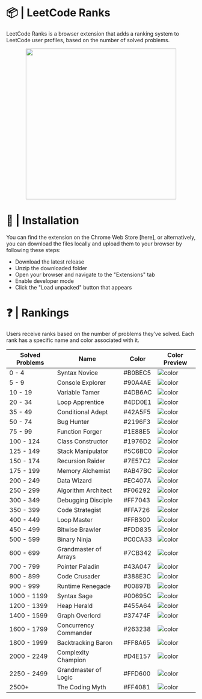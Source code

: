 # 📦 | LeetCode Ranks
LeetCode Ranks is a browser extension that adds a ranking system to LeetCode user profiles, based on the number of solved problems.
<p align="center">
  <img height="400" src="https://github.com/user-attachments/assets/41212234-d70c-4a67-a7fd-c69d7f1e9462" />
</p>

# 🚀 | Installation
You can find the extension on the Chrome Web Store [here], or alternatively, you can download the files locally and upload them to your browser by following these steps:
- Download the latest release
- Unzip the downloaded folder
- Open your browser and navigate to the "Extensions" tab
- Enable developer mode
- Click the "Load unpacked" button that appears

# ❓ | Rankings
Users receive ranks based on the number of problems they’ve solved.
Each rank has a specific name and color associated with it.

| Solved Problems    | Name                     | Color      | Color Preview        |
| ------------------- | ------------------------- | ---------- | -------------- |
| 0 - 4               | Syntax Novice             | #B0BEC5    | ![color](https://placehold.co/100x20/B0BEC5/B0BEC5.png) |
| 5 - 9               | Console Explorer          | #90A4AE    | ![color](https://placehold.co/100x20/90A4AE/90A4AE.png) |
| 10 - 19             | Variable Tamer            | #4DB6AC    | ![color](https://placehold.co/100x20/4DB6AC/4DB6AC.png) |
| 20 - 34             | Loop Apprentice           | #4DD0E1    | ![color](https://placehold.co/100x20/4DD0E1/4DD0E1.png) |
| 35 - 49             | Conditional Adept         | #42A5F5    | ![color](https://placehold.co/100x20/42A5F5/42A5F5.png) |
| 50 - 74             | Bug Hunter                | #2196F3    | ![color](https://placehold.co/100x20/2196F3/2196F3.png) |
| 75 - 99             | Function Forger           | #1E88E5    | ![color](https://placehold.co/100x20/1E88E5/1E88E5.png) |
| 100 - 124           | Class Constructor         | #1976D2    | ![color](https://placehold.co/100x20/1976D2/1976D2.png) |
| 125 - 149           | Stack Manipulator         | #5C6BC0    | ![color](https://placehold.co/100x20/5C6BC0/5C6BC0.png) |
| 150 - 174           | Recursion Raider          | #7E57C2    | ![color](https://placehold.co/100x20/7E57C2/7E57C2.png) |
| 175 - 199           | Memory Alchemist          | #AB47BC    | ![color](https://placehold.co/100x20/AB47BC/AB47BC.png) |
| 200 - 249           | Data Wizard               | #EC407A    | ![color](https://placehold.co/100x20/EC407A/EC407A.png) |
| 250 - 299           | Algorithm Architect       | #F06292    | ![color](https://placehold.co/100x20/F06292/F06292.png) |
| 300 - 349           | Debugging Disciple        | #FF7043    | ![color](https://placehold.co/100x20/FF7043/FF7043.png) |
| 350 - 399           | Code Strategist           | #FFA726    | ![color](https://placehold.co/100x20/FFA726/FFA726.png) |
| 400 - 449           | Loop Master               | #FFB300    | ![color](https://placehold.co/100x20/FFB300/FFB300.png) |
| 450 - 499           | Bitwise Brawler           | #FDD835    | ![color](https://placehold.co/100x20/FDD835/FDD835.png) |
| 500 - 599           | Binary Ninja              | #C0CA33    | ![color](https://placehold.co/100x20/C0CA33/C0CA33.png) |
| 600 - 699           | Grandmaster of Arrays     | #7CB342    | ![color](https://placehold.co/100x20/7CB342/7CB342.png) |
| 700 - 799           | Pointer Paladin           | #43A047    | ![color](https://placehold.co/100x20/43A047/43A047.png) |
| 800 - 899           | Code Crusader             | #388E3C    | ![color](https://placehold.co/100x20/388E3C/388E3C.png) |
| 900 - 999           | Runtime Renegade          | #00897B    | ![color](https://placehold.co/100x20/00897B/00897B.png) |
| 1000 - 1199         | Syntax Sage               | #00695C    | ![color](https://placehold.co/100x20/00695C/00695C.png) |
| 1200 - 1399         | Heap Herald               | #455A64    | ![color](https://placehold.co/100x20/455A64/455A64.png) |
| 1400 - 1599         | Graph Overlord            | #37474F    | ![color](https://placehold.co/100x20/37474F/37474F.png) |
| 1600 - 1799         | Concurrency Commander     | #263238    | ![color](https://placehold.co/100x20/263238/263238.png) |
| 1800 - 1999         | Backtracking Baron        | #FF8A65    | ![color](https://placehold.co/100x20/FF8A65/FF8A65.png) |
| 2000 - 2249         | Complexity Champion       | #D4E157    | ![color](https://placehold.co/100x20/D4E157/D4E157.png) |
| 2250 - 2499         | Grandmaster of Logic      | #FFD600    | ![color](https://placehold.co/100x20/FFD600/FFD600.png) |
| 2500+               | The Coding Myth           | #FF4081    | ![color](https://placehold.co/100x20/FF4081/FF4081.png) |




